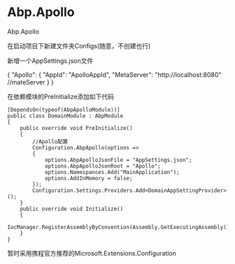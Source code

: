 # Abp.Apollo
Abp.Apollo

在启动项目下新建文件夹Configs(随意，不创建也行)

新增一个AppSettings.json文件

{
  "Apollo": {
    "AppId": "ApolloAppId",
    "MetaServer": "http://localhost:8080" //mateServer
  }
}

在依赖模块的PreInitialize添加如下代码


    [DependsOn(typeof(AbpApolloModule))]
    public class DomainModule : AbpModule
    {
        public override void PreInitialize()
        {
            //Apollo配置
            Configuration.AbpApollo(options =>
            {
                options.AbpApolloJsonFile = "AppSettings.json";
                options.AbpApolloJsonRoot = "Apollo";
                options.Namespances.Add("MainApplication");
                options.AddInMemory = false;
            });
            Configuration.Settings.Providers.Add<DomainAppSettingProvider>();
        }
        public override void Initialize()
        {
            IocManager.RegisterAssemblyByConvention(Assembly.GetExecutingAssembly());
        }
    }


暂时采用携程官方推荐的Microsoft.Extensions.Configuration
